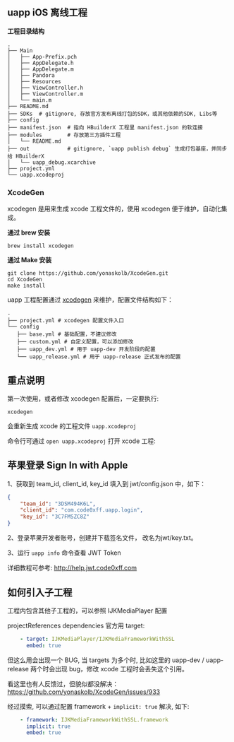 ## uapp iOS 离线工程

**工程目录结构**

```
.
├── Main
│   ├── App-Prefix.pch
│   ├── AppDelegate.h
│   ├── AppDelegate.m
│   ├── Pandora
│   ├── Resources
│   ├── ViewController.h
│   ├── ViewController.m
│   └── main.m
├── README.md
├── SDKs  # gitignore, 存放官方发布离线打包的SDK，或其他依赖的SDK, Libs等
├── config
├── manifest.json  # 指向 HBuilderX 工程里 manifest.json 的软连接
├── modules        # 存放第三方插件工程
│   └── README.md
├── out            # gitignore, `uapp publish debug` 生成打包基座，并同步给 HBuilderX
│   └── uapp_debug.xcarchive
├── project.yml
└── uapp.xcodeproj
```

### XcodeGen

xcodegen 是用来生成 xcode 工程文件的，使用 xcodegen 便于维护，自动化集成。

**通过 brew 安装**

`brew install xcodegen`

**通过 Make 安装**

```
git clone https://github.com/yonaskolb/XcodeGen.git
cd XcodeGen
make install
```

uapp 工程配置通过 [xcodegen](https://github.com/yonaskolb/XcodeGen) 来维护，配置文件结构如下：

```
.
├── project.yml # xcodegen 配置文件入口
└── config
   ├── base.yml # 基础配置，不建议修改
   ├── custom.yml # 自定义配置，可以添加修改
   ├── uapp_dev.yml # 用于 uapp-dev 开发阶段的配置
   └── uapp_release.yml # 用于 uapp-release 正式发布的配置
```

## 重点说明

第一次使用，或者修改 xcodegen 配置后，一定要执行:

`xcodegen`

会重新生成 xcode 的工程文件 `uapp.xcodeproj`

命令行可通过 `open uapp.xcodeproj` 打开 xcode 工程:

## 苹果登录 Sign In with Apple

1、获取到 team_id, client_id, key_id 填入到 jwt/config.json 中，如下：

```.json
{
    "team_id": "3DSM494K6L",
    "client_id": "com.code0xff.uapp.login",
    "key_id": "3C7FMSZC8Z"
}
```

2、登录苹果开发者账号，创建并下载签名文件， 改名为jwt/key.txt。

3、运行 `uapp info` 命令查看 JWT Token

详细教程可参考: <http://help.jwt.code0xff.com>

## 如何引入子工程

工程内包含其他子工程的，可以参照 IJKMediaPlayer 配置

projectReferences dependencies 官方用 target:

```.yaml
    - target: IJKMediaPlayer/IJKMediaFrameworkWithSSL
      embed: true
```

但这么用会出现一个 BUG, 当 targets 为多个时, 比如这里的 uapp-dev / uapp-release 两个时会出现 bug，修改 xcode 工程时会丢失这个引用。

看这里也有人反馈过，但貌似都没解决：<https://github.com/yonaskolb/XcodeGen/issues/933>

经过摸索, 可以通过配置 framework + `implicit: true` 解决, 如下:

```.yaml
    - framework: IJKMediaFrameworkWithSSL.framework
      implicit: true
      embed: true
```

